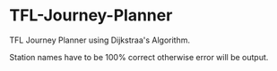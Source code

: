 # TFL-Journey-Planner

TFL Journey Planner using Dijkstraa's Algorithm.

Station names have to be 100% correct otherwise error will be output.
